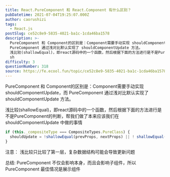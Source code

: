 ```yaml
---
title: React.PureComponent 和 React.Component 有什么区别？
pubDatetime: 2021-07-04T19:25:07.000Z
author: caorushizi
tags:
  - React.js
postSlug: ce52c8e9-5835-4021-ba1c-1cda46ba1578
description: >-
  PureComponent 和 Component的区别是：Component需要手动实现 shouldComponentUpdate，而
  PureComponent 通过浅对比默认实现了 shouldComponentUpdate 方法。
  浅比较(shallowEqual)，即react源码中的一个函数，然后根据下面的方法进行是不是PureComponent的判断，帮我们做了本来应该我们在
  sh
difficulty: 3
questionNumber: 318
source: https://fe.ecool.fun/topic/ce52c8e9-5835-4021-ba1c-1cda46ba1578
---
```


PureComponent 和 Component的区别是：Component需要手动实现 shouldComponentUpdate，而 PureComponent 通过浅对比默认实现了 shouldComponentUpdate 方法。

浅比较(shallowEqual)，即react源码中的一个函数，然后根据下面的方法进行是不是PureComponent的判断，帮我们做了本来应该我们在 shouldComponentUpdate 中做的事情

```js
if (this._compositeType === CompositeTypes.PureClass) {
  shouldUpdate = !shallowEqual(prevProps, nextProps) || ! shallowEqual(inst.state, nextState);
}
```

注意： 浅比较只比较了第一层，复杂数据结构可能会导致更新问题

总结: PureComponent 不仅会影响本身，而且会影响子组件，所以 PureComponent 最佳情况是展示组件
